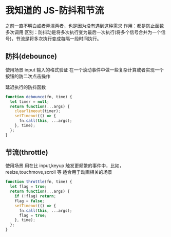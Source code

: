 # 我知道的 JS-防抖和节流

之前一直不明白或者弄混两者，也是因为没有遇到这种需求
作用：都是防止函数多次调用
区别：防抖动是将多次执行变为最后一次执行(将多个信号合并为一个信号)，节流是将多次执行变成每隔一段时间执行。

<!--more-->

## 防抖(debounce)

使用场景
input 输入的格式验证
在一个滚动事件中做一些复杂计算或者实现一个按钮的防二次点击操作

延迟执行的防抖函数

```javascript
function debounce(fn, time) {
  let timer = null;
  return function(...args) {
    clearTimeout(timer);
    setTimeout(() => {
      fn.call(this, ...args);
    }, time);
  };
}
```

## 节流(throttle)

使用场景
用在比 input,keyup 触发更频繁的事件中，比如，resize,touchmove,scroll 等
适合用于动画相关的场景

```javascript
function throttle(fn, time) {
  let flag = true;
  return function(...args) {
    if (!flag) return;
    flag = false;
    setTimeout(() => {
      fn.call(this, ...args);
      flag = true;
    }, time);
  };
}
```
